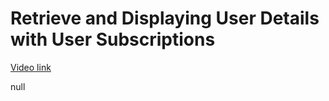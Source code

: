 # Retrieve and Displaying User Details with User Subscriptions

[Video link](https://www.egghead.io/lessons/supabase-retrieve-and-displaying-user-details-with-user-subscriptions?pl=supabase-84e58958)

null

